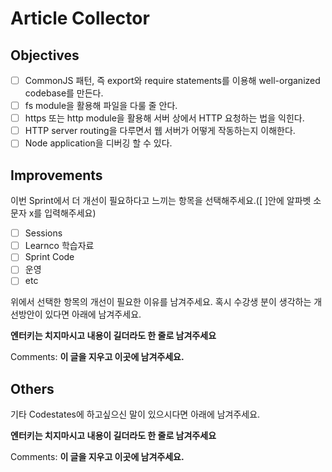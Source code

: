 # Article Collector
## Objectives
- [ ] CommonJS 패턴, 즉 export와 require statements를 이용해 well-organized codebase를 만든다.
- [ ] fs module을 활용해 파일을 다룰 줄 안다.
- [ ] https 또는 http module을 활용해 서버 상에서 HTTP 요청하는 법을 익힌다.
- [ ] HTTP server routing을 다루면서 웹 서버가 어떻게 작동하는지 이해한다.
- [ ] Node application을 디버깅 할 수 있다.
## Improvements
이번 Sprint에서 더 개선이 필요하다고 느끼는 항목을 선택해주세요.([ ]안에 알파벳 소문자 x를 입력해주세요)
- [ ] Sessions
- [ ] Learnco 학습자료
- [ ] Sprint Code
- [ ] 운영
- [ ] etc

위에서 선택한 항목의 개선이 필요한 이유를 남겨주세요. 혹시 수강생 분이 생각하는 개선방안이 있다면 아래에 남겨주세요.

**엔터키는 치지마시고 내용이 길더라도 한 줄로 남겨주세요**

Comments: **이 글을 지우고 이곳에 남겨주세요.**
## Others
기타 Codestates에 하고싶으신 말이 있으시다면 아래에 남겨주세요.

**엔터키는 치지마시고 내용이 길더라도 한 줄로 남겨주세요**

Comments: **이 글을 지우고 이곳에 남겨주세요.**
